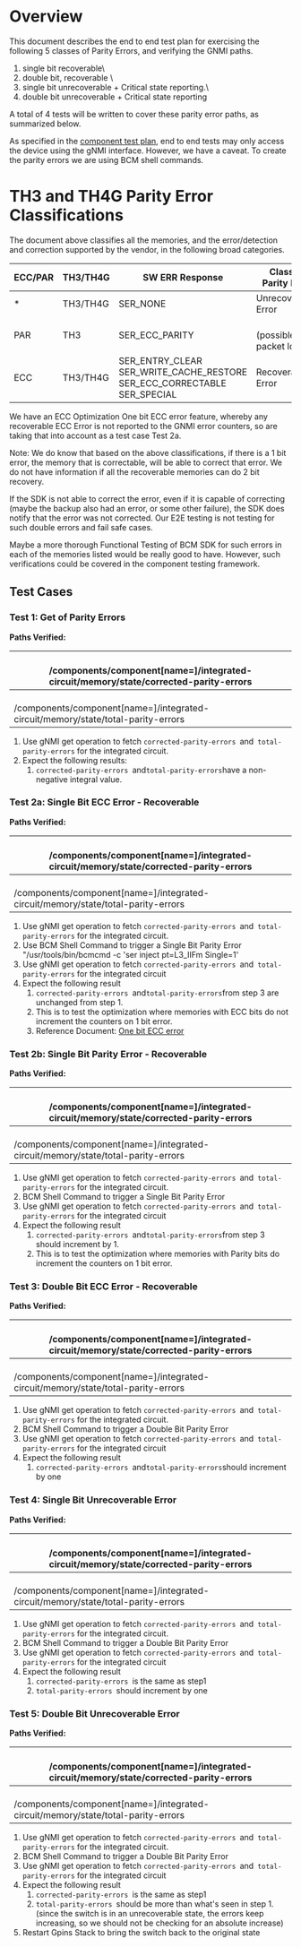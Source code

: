 # Overview

This document describes the end to end test plan for exercising the following 5 classes of Parity Errors, and verifying the GNMI paths.

1) single bit recoverable\
2) double bit, recoverable \
3) single bit unrecoverable + Critical state reporting.\
4) double bit unrecoverable + Critical state reporting

A total of 4 tests will be written to cover these parity error paths, as summarized below.

As specified in the [component test plan](http://go/gpins-platform-gnmi-path-component-test-plan), end to end tests may only access the device using the gNMI interface. However, we have a caveat. To create the parity errors we are using BCM shell commands.

# TH3 and TH4G Parity Error Classifications

The document above classifies all the memories, and the error/detection and correction supported by the vendor, in the following broad categories.

<table>
  <thead>
    <tr>
      <th><strong>ECC/PAR</strong></th>
      <th><strong>TH3/TH4G</strong></th>
      <th><strong>SW ERR Response</strong></th>
      <th><strong>Class of Parity Error</strong></th>
    </tr>
  </thead>
  <tbody>
    <tr>
      <td>*</td>
      <td>TH3/TH4G</td>
      <td>SER_NONE</td>
      <td>Unrecoverable Error</td>
    </tr>
    <tr>
      <td>PAR</td>
      <td>TH3</td>
      <td>SER_ECC_PARITY</td>
      <td><br>
(possible packet loss)</td>
    </tr>
    <tr>
      <td>ECC</td>
      <td>TH3/TH4G</td>
      <td>SER_ENTRY_CLEAR<br>
SER_WRITE_CACHE_RESTORE<br>
SER_ECC_CORRECTABLE<br>
SER_SPECIAL</td>
      <td>Recoverable Error</td>
    </tr>
  </tbody>
</table>

We have an ECC Optimization One bit ECC error feature, whereby any recoverable ECC Error is not reported to the GNMI error counters, so are taking that into account as a test case Test 2a.

Note: We do know that based on the above classifications, if there is a 1 bit error, the memory that is correctable, will be able to correct that error. We do not have information if all the recoverable memories can do 2 bit recovery.

If the SDK is not able to correct the error, even if it is capable of correcting (maybe the backup also had an error, or some other failure), the SDK does notify that the error was not corrected. Our E2E testing is not testing for such double errors and fail safe cases.

Maybe a more thorough Functional Testing of BCM SDK for such errors in each of the memories listed would be really good to have. However, such verifications could be covered in the component testing framework.

## Test Cases

### Test 1: Get of Parity Errors

**Paths Verified:**

<table>
  <thead>
    <tr>
      <th><br>
/components/component[name=<integrated-circuit>]/integrated-circuit/memory/state/corrected-parity-errors</th>
    </tr>
  </thead>
  <tbody>
    <tr>
      <td><br>
/components/component[name=<integrated-circuit>]/integrated-circuit/memory/state/total-parity-errors</td>
    </tr>
  </tbody>
</table>

1.  Use gNMI get operation to fetch `corrected-parity-errors `and` total-parity-errors` for the integrated circuit.
1.  Expect the following results:
    1.  `corrected-parity-errors `and` total-parity-errors `have a non-negative integral value.

### Test 2a: Single Bit ECC Error - Recoverable

**Paths Verified:**

<table>
  <thead>
    <tr>
      <th><br>
/components/component[name=<integrated-circuit>]/integrated-circuit/memory/state/corrected-parity-errors</th>
    </tr>
  </thead>
  <tbody>
    <tr>
      <td><br>
/components/component[name=<integrated-circuit>]/integrated-circuit/memory/state/total-parity-errors</td>
    </tr>
  </tbody>
</table>

1.  Use gNMI get operation to fetch `corrected-parity-errors `and` total-parity-errors` for the integrated circuit.
2.  Use BCM Shell Command to trigger a Single Bit Parity Error
   "/usr/tools/bin/bcmcmd -c 'ser inject pt=L3_IIFm Single=1'
3.  Use gNMI get operation to fetch `corrected-parity-errors `and` total-parity-errors` for the integrated circuit
4.  Expect the following result
    1.  `corrected-parity-errors `and` total-parity-errors `from step 3 are unchanged from step 1.
    2.  This is to test the optimization where memories with ECC bits do not increment the counters on 1 bit error.
    3.  Reference Document: [One bit ECC error](https://docs.google.com/document/d/1jp1ZP4fEc6iSd_flGiWv450Qh743_zXT0N3_axBsqj8/edit#heading=h.x9snb54sjlu9)

### Test 2b: Single Bit Parity Error - Recoverable

**Paths Verified:**

<table>
  <thead>
    <tr>
      <th><br>
/components/component[name=<integrated-circuit>]/integrated-circuit/memory/state/corrected-parity-errors</th>
    </tr>
  </thead>
  <tbody>
    <tr>
      <td><br>
/components/component[name=<integrated-circuit>]/integrated-circuit/memory/state/total-parity-errors</td>
    </tr>
  </tbody>
</table>

1.  Use gNMI get operation to fetch `corrected-parity-errors `and` total-parity-errors` for the integrated circuit.
2.  BCM Shell Command to trigger a Single Bit Parity Error
3.  Use gNMI get operation to fetch `corrected-parity-errors `and` total-parity-errors` for the integrated circuit
4.  Expect the following result
    1.  `corrected-parity-errors `and` total-parity-errors `from step 3 should increment by 1.
    2.  This is to test the optimization where memories with Parity bits do increment the counters on 1 bit error.

### Test 3: Double Bit ECC Error - Recoverable

**Paths Verified:**

<table>
  <thead>
    <tr>
      <th><br>
/components/component[name=<integrated-circuit>]/integrated-circuit/memory/state/corrected-parity-errors</th>
    </tr>
  </thead>
  <tbody>
    <tr>
      <td><br>
/components/component[name=<integrated-circuit>]/integrated-circuit/memory/state/total-parity-errors</td>
    </tr>
  </tbody>
</table>

1.  Use gNMI get operation to fetch `corrected-parity-errors `and` total-parity-errors` for the integrated circuit.
2.  BCM Shell Command to trigger a Double Bit Parity Error
3.  Use gNMI get operation to fetch `corrected-parity-errors `and` total-parity-errors` for the integrated circuit
4.  Expect the following result
    1.  `corrected-parity-errors `and` total-parity-errors `should increment by one

### Test 4: Single Bit Unrecoverable Error

**Paths Verified:**

<table>
  <thead>
    <tr>
      <th><br>
/components/component[name=<integrated-circuit>]/integrated-circuit/memory/state/corrected-parity-errors</th>
    </tr>
  </thead>
  <tbody>
    <tr>
      <td><br>
/components/component[name=<integrated-circuit>]/integrated-circuit/memory/state/total-parity-errors</td>
    </tr>
  </tbody>
</table>

1.  Use gNMI get operation to fetch `corrected-parity-errors `and` total-parity-errors` for the integrated circuit.
2.  BCM Shell Command to trigger a Double Bit Parity Error
3.  Use gNMI get operation to fetch `corrected-parity-errors `and` total-parity-errors` for the integrated circuit
4.  Expect the following result
    1.  `corrected-parity-errors `is the same as step1
    2.   `total-parity-errors `should increment by one

### Test 5: Double Bit Unrecoverable Error

**Paths Verified:**

<table>
  <thead>
    <tr>
      <th><br>
/components/component[name=<integrated-circuit>]/integrated-circuit/memory/state/corrected-parity-errors</th>
    </tr>
  </thead>
  <tbody>
    <tr>
      <td><br>
/components/component[name=<integrated-circuit>]/integrated-circuit/memory/state/total-parity-errors</td>
    </tr>
  </tbody>
</table>

1.  Use gNMI get operation to fetch `corrected-parity-errors `and` total-parity-errors` for the integrated circuit.
2.  BCM Shell Command to trigger a Double Bit Parity Error
3.  Use gNMI get operation to fetch `corrected-parity-errors `and` total-parity-errors` for the integrated circuit
4.  Expect the following result
    1.  `corrected-parity-errors `is the same as step1
    2.   `total-parity-errors `should be more than what's seen in step 1. (since the switch is in an unrecoverable state, the errors keep increasing, so we should not be checking for an absolute increase)
5.  Restart Gpins Stack to bring the switch back to the original state
